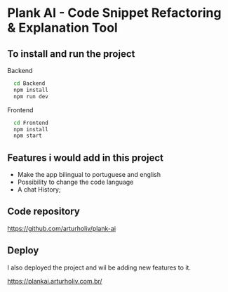 
# Plank AI - Code Snippet Refactoring & Explanation Tool




## To install and run the project


Backend

```bash
  cd Backend
  npm install
  npm run dev
```

Frontend

```bash
  cd Frontend
  npm install
  npm start
```


## Features i would add in this project

- Make the app bilingual to portuguese and english
- Possibility to change the code language
- A chat History;

## Code repository

https://github.com/arturholiv/plank-ai

## Deploy

I also deployed the project and wil be adding new features to it.

https://plankai.arturholiv.com.br/
